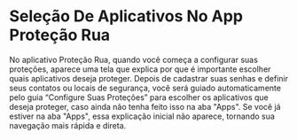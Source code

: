 # Seleção De Aplicativos No App Proteção Rua

No aplicativo Proteção Rua, quando você começa a configurar suas proteções, aparece uma tela que explica por que é importante escolher quais aplicativos deseja proteger. Depois de cadastrar suas senhas e definir seus contatos ou locais de segurança, você será guiado automaticamente pelo guia “Configure Suas Proteções” para escolher os aplicativos que deseja proteger, caso ainda não tenha feito isso na aba "Apps". Se você já estiver na aba "Apps", essa explicação inicial não aparece, tornando sua navegação mais rápida e direta.
